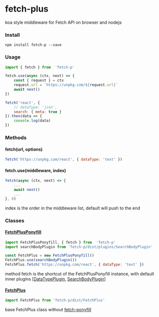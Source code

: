 # fetch-plus

koa style middleware for Fetch API on browser and nodejs

### Install

```
npm install fetch-p --save
```

### Usage

```js
import { fetch } from  'fetch-p'

fetch.use(async (ctx, next) => {
	const { request } = ctx
	request.url = `https://unpkg.com/${request.url}`
	await next()
})

fetch('react', { 
	// dataType: 'json',
	search: { meta: true }
}).then(data => {
	console.log(data)
})

```

### Methods

#### fetch(url, options)
```js
fetch('https://unpkg.com/react', { dataType: 'text' })
```

#### fetch.use(middleware, index)
```js
fetch(async (ctx, next) => {
	...
	await next()
	...
}, 0)
```
index is the order in the middleware list, default will push to the end

### Classes

#### [FetchPlusPonyfill](https://github.com/touwaka/fetch-plus/blob/master/src/FetchPlusPonyfill.mjs)
```js
import FetchPlusPonyfill, { fetch } from  'fetch-p'
import searchBodyPlugin from 'fetch-p/dist/plugins/SearchBodyPlugin'

const FetchPlus = new FetchPlusPonyfill()
FetchPlus.use(searchBodyPlugin())
FetchPlus.fetch('https://unpkg.com/react', { dataType: 'text' })
```
method fetch is the shortcut of the FetchPlusPonyfill instance, with default inner plugins [[DataTypePlugin](https://github.com/touwaka/fetch-plus/blob/master/src/plugins/DataTypePlugin.mjs), [SearchBodyPlugin](https://github.com/touwaka/fetch-plus/blob/master/src/plugins/SearchBodyPlugin.mjs)]

#### [FetchPlus](https://github.com/touwaka/fetch-plus/blob/master/src/FetchPlus.mjs)
```js
import FetchPlus from 'fetch-p/dist/FetchPlus'
```
base FetchPlus class without [fetch-ponyfill](https://github.com/qubyte/fetch-ponyfill)



